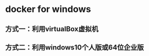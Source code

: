 # docker for windows

方式一：利用virtualBox虚拟机
-----------------

方式二：利用windows10个人版或64位企业版
------------------
